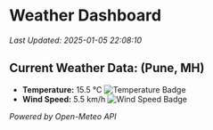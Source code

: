 
# Weather Dashboard

_Last Updated: 2025-01-05 22:08:10_

## Current Weather Data: (Pune, MH)
- **Temperature:** 15.5 °C ![Temperature Badge](https://img.shields.io/badge/Temperature-Low%20Temp-blue)
- **Wind Speed:** 5.5 km/h ![Wind Speed Badge](https://img.shields.io/badge/Wind%20Speed-Low%20Wind-blue)

*Powered by Open-Meteo API*
